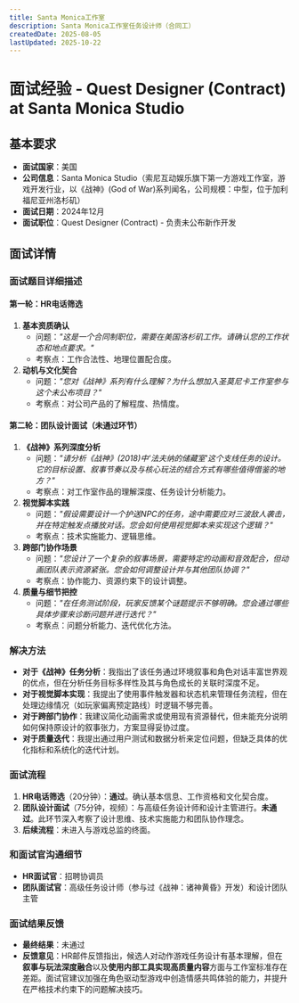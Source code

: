 ```yaml
---
title: Santa Monica工作室
description: Santa Monica工作室任务设计师（合同工）
createdDate: 2025-08-05
lastUpdated: 2025-10-22
---
```

# 面试经验 - Quest Designer (Contract) at Santa Monica Studio

## 基本要求
- **面试国家**：美国
- **公司信息**：Santa Monica Studio（索尼互动娱乐旗下第一方游戏工作室，游戏开发行业，以《战神》(God of War)系列闻名，公司规模：中型，位于加利福尼亚州洛杉矶）
- **面试日期**：2024年12月
- **面试职位**：Quest Designer (Contract) - 负责未公布新作开发

## 面试详情

### 面试题目详细描述

#### 第一轮：HR电话筛选
1.  **基本资质确认**
    - 问题：*"这是一个合同制职位，需要在美国洛杉矶工作。请确认您的工作状态和地点要求。"*
    - 考察点：工作合法性、地理位置配合度。
2.  **动机与文化契合**
    - 问题：*"您对《战神》系列有什么理解？为什么想加入圣莫尼卡工作室参与这个未公布项目？"*
    - 考察点：对公司产品的了解程度、热情度。

#### 第二轮：团队设计面试（未通过环节）
1.  **《战神》系列深度分析**
    - 问题：*"请分析《战神》(2018)中'法夫纳的储藏室'这个支线任务的设计。它的目标设置、叙事节奏以及与核心玩法的结合方式有哪些值得借鉴的地方？"*
    - 考察点：对工作室作品的理解深度、任务设计分析能力。
2.  **视觉脚本实践**
    - 问题：*"假设需要设计一个护送NPC的任务，途中需要应对三波敌人袭击，并在特定触发点播放对话。您会如何使用视觉脚本来实现这个逻辑？"*
    - 考察点：技术实施能力、逻辑思维。
3.  **跨部门协作场景**
    - 问题：*"您设计了一个复杂的叙事场景，需要特定的动画和音效配合，但动画团队表示资源紧张。您会如何调整设计并与其他团队协调？"*
    - 考察点：协作能力、资源约束下的设计调整。
4.  **质量与细节把控**
    - 问题：*"在任务测试阶段，玩家反馈某个谜题提示不够明确。您会通过哪些具体步骤来诊断问题并进行迭代？"*
    - 考察点：问题分析能力、迭代优化方法。

### 解决方法

- **对于《战神》任务分析**：我指出了该任务通过环境叙事和角色对话丰富世界观的优点，但在分析任务目标多样性及其与角色成长的关联时深度不足。
- **对于视觉脚本实现**：我提出了使用事件触发器和状态机来管理任务流程，但在处理边缘情况（如玩家偏离预定路线）时逻辑不够完善。
- **对于跨部门协作**：我建议简化动画需求或使用现有资源替代，但未能充分说明如何保持原设计的叙事张力，方案显得妥协过度。
- **对于质量迭代**：我提出通过用户测试和数据分析来定位问题，但缺乏具体的优化指标和系统化的迭代计划。

### 面试流程

1.  **HR电话筛选**（20分钟）：**通过**。确认基本信息、工作资格和文化契合度。
2.  **团队设计面试**（75分钟，视频）：与高级任务设计师和设计主管进行。**未通过**。此环节深入考察了设计思维、技术实施能力和团队协作理念。
3.  **后续流程**：未进入与游戏总监的终面。

### 和面试官沟通细节

- **HR面试官**：招聘协调员
- **团队面试官**：高级任务设计师（参与过《战神：诸神黄昏》开发）和设计团队主管

### 面试结果反馈

- **最终结果**：未通过
- **反馈意见**：HR邮件反馈指出，候选人对动作游戏任务设计有基本理解，但在**叙事与玩法深度融合**以及**使用内部工具实现高质量内容**方面与工作室标准存在差距。面试官建议加强在角色驱动型游戏中创造情感共鸣体验的能力，并提升在严格技术约束下的问题解决技巧。
